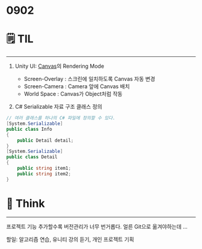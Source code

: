 # 0902

# 🗒️ TIL

---

1. Unity UI: [Canvas](https://docs.unity3d.com/kr/530/Manual/UICanvas.html)의 Rendering Mode
    - Screen-Overlay : 스크린에 일치하도록 Canvas 자동 변경
    - Screen-Camera : Camera 앞에 Canvas 배치
    - World Space : Canvas가 Object처럼 작동

1. C# Serializable 자료 구조 클래스 정의

```csharp
// 여러 클래스를 하나의 C# 파일에 정의할 수 있다.
[System.Serializable]
public class Info
{
    public Detail detail;
}
[System.Serializable]
public class Detail 
{
    public string item1;
    public string item2;
}
```

# 💭 Think

---

프로젝트 기능 추가할수록 버전관리가 너무 번거롭다. 얼른 Git으로 옮겨야하는데 ...

할일: 알고리즘 연습, 유니티 강의 듣기, 개인 프로젝트 기획